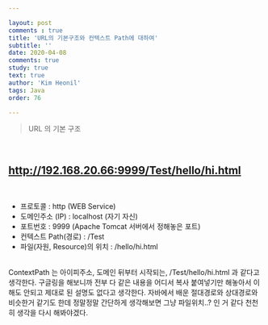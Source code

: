 ```yaml
---

layout: post
comments : true
title: 'URL의 기본구조와 컨텍스트 Path에 대하여'
subtitle: ''
date: 2020-04-08
comments: true
study: true
text: true
author: 'Kim Heonil'
tags: Java
order: 76

---
```


> URL 의 기본 구조

<br>

## http://192.168.20.66:9999/Test/hello/hi.html

<br>

- 프로토콜 : http (WEB Service)
- 도메인주소 (IP) : localhost (자기 자신)
- 포트번호 : 9999 (Apache Tomcat 서버에서 정해놓은 포트)
- 컨텍스트 Path(경로) : /Test
- 파일(자원, Resource)의 위치 : /hello/hi.html

<br>
ContextPath 는 아이피주소, 도메인 뒤부터 시작되는, /Test/hello/hi.html 과 같다고 생각한다.
구글링을 해보니까 전부 다 같은 내용을 어디서 복사 붙여넣기만 해놓아서 이해도 안되고 제대로 된 설명도 없다고 생각한다.
자바에서 배운 절대경로와 상대경로와 비슷한거 같기도 한데 정말정말 간단하게 생각해보면 그냥 파일위치..? 인 거 같다
천천히 생각을 다시 해봐야겠다.

<br>